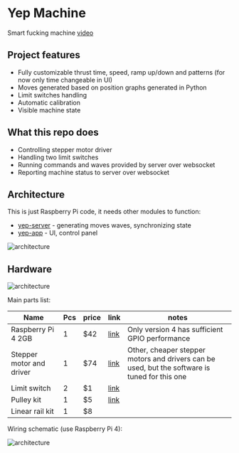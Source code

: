 # Yep Machine

Smart fucking machine [video](https://twitter.com/yepdev_/status/1321421143283294208)

## Project features

- Fully customizable thrust time, speed, ramp up/down and patterns (for now only time changeable in UI)
- Moves generated based on position graphs generated in Python
- Limit switches handling
- Automatic calibration
- Visible machine state

## What this repo does

- Controlling stepper motor driver
- Handling two limit switches
- Running commands and waves provided by server over websocket
- Reporting machine status to server over websocket

## Architecture

This is just Raspberry Pi code, it needs other modules to function:

- [yep-server](https://github.com/yep-dev/yep-server) - generating moves waves, synchronizing state
- [yep-app](https://github.com/yep-dev/yep-app) - UI, control panel

![architecture](https://github.com/yep-dev/yep-machine/blob/master/docs/architecture.png?raw=true)

## Hardware

![architecture](https://github.com/yep-dev/yep-machine/blob/master/docs/hardware.png?raw=true)

Main parts list:

| Name                   | Pcs | price |link                                                       |notes
|---                     |---  |---    |---                                                        |---                                           
|Raspberry Pi 4 2GB      | 1   | $42   |[link](https://pl.aliexpress.com/item/32838484861.html)    |Only version 4 has sufficient GPIO performance
|Stepper motor and driver| 1   | $74   |[link](https://pl.aliexpress.com/item/4000071371127.html)  |Other, cheaper stepper motors and drivers can be used, but the software is tuned for this one
|Limit switch            | 2   | $1    |[link](https://pl.aliexpress.com/item/32966619156.html)    |
|Pulley kit              | 1   | $5    |[link](https://pl.aliexpress.com/item/4000091123800.html)  |
|Linear rail kit         | 1   | $8    |    

Wiring schematic (use Raspberry Pi 4):

![architecture](https://github.com/yep-dev/yep-machine/blob/master/docs/schematic.png?raw=true)
